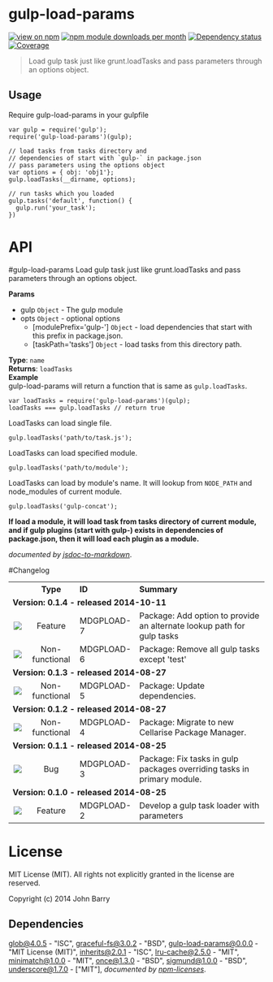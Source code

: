 # gulp-load-params
[![view on npm](http://img.shields.io/npm/v/gulp-load-params.svg?style=flat)](https://www.npmjs.org/package/gulp-load-params)
[![npm module downloads per month](http://img.shields.io/npm/dm/gulp-load-params.svg?style=flat)](https://www.npmjs.org/package/gulp-load-params)
[![Dependency status](https://david-dm.org/Cellarise/gulp-load-params.svg?style=flat)](https://david-dm.org/Cellarise/gulp-load-params)
[![Coverage](https://img.shields.io/badge/coverage-92%25_skipped:0%25-green.svg?style=flat)](https://www.npmjs.org/package/gulp-load-params)

> Load gulp task just like grunt.loadTasks and pass parameters through an options object.


## Usage

Require gulp-load-params in your gulpfile

```
var gulp = require('gulp');
require('gulp-load-params')(gulp);

// load tasks from tasks directory and
// dependencies of start with `gulp-` in package.json
// pass parameters using the options object
var options = { obj: 'obj1'};
gulp.loadTasks(__dirname, options);

// run tasks which you loaded
gulp.tasks('default', function() {
  gulp.run('your_task');
})
```


# API
<a name="module_gulp-load-params"></a>
#gulp-load-params
Load gulp task just like grunt.loadTasks and pass parameters through an options object.

**Params**

- gulp `Object` - The gulp module  
- opts `Object` - optional options  
  - \[modulePrefix='gulp-'\] `Object` - load dependencies that start with this prefix in package.json.  
  - \[taskPath='tasks'\] `Object` - load tasks from this directory path.  

**Type**: `name`  
**Returns**: `loadTasks`  
**Example**  
gulp-load-params will return a function that is same as `gulp.loadTasks`.

```
var loadTasks = require('gulp-load-params')(gulp);
loadTasks === gulp.loadTasks // return true
```

LoadTasks can load single file.

```
gulp.loadTasks('path/to/task.js');
```

LoadTasks can load specified module.

```
gulp.loadTasks('path/to/module');
```

LoadTasks can load by module's name. It will lookup from `NODE_PATH` and node_modules of current module.

```
gulp.loadTasks('gulp-concat');
```

**If load a module, it will load task from tasks directory of current module, and if gulp plugins (start with gulp-) exists in dependencies of package.json, then it will load each plugin as a module.**


*documented by [jsdoc-to-markdown](https://github.com/75lb/jsdoc-to-markdown)*.


#Changelog

<table style="width:100%;border-spacing:0px;border-collapse:collapse;margin:0px;padding:0px;border-width:0px;">
   <tr>
    <th style="width:20px;text-align:center;"></th>
    <th style="width:80px;text-align:center;">Type</th> 
    <th style="width:80px;text-align:left;">ID</th>
    <th style="text-align:left;">Summary</th>
   </tr>

  <tr>
    <td colspan=4><strong>Version: 0.1.4 - released 2014-10-11</strong></td>
   </tr>

  <tr>
    <td style="width:20px;text-align:center;"><img src='https://jira.cellarise.com/secure/viewavatar?size=xsmall&amp;avatarId=10411&amp;avatarType=issuetype'/></td> 
    <td style="width:80px;text-align:center;">Feature</td> 
    <td style="width:80px;text-align:left;">MDGPLOAD-7</td>
    <td>Package: Add option to provide an alternate lookup path for gulp tasks</td>
   </tr>

  <tr>
    <td style="width:20px;text-align:center;"><img src='https://jira.cellarise.com/secure/viewavatar?size=xsmall&amp;avatarId=10419&amp;avatarType=issuetype'/></td> 
    <td style="width:80px;text-align:center;">Non-functional</td> 
    <td style="width:80px;text-align:left;">MDGPLOAD-6</td>
    <td>Package: Remove all gulp tasks except &#39;test&#39;</td>
   </tr>


  <tr>
    <td colspan=4><strong>Version: 0.1.3 - released 2014-08-27</strong></td>
   </tr>

  <tr>
    <td style="width:20px;text-align:center;"><img src='https://jira.cellarise.com/secure/viewavatar?size=xsmall&amp;avatarId=10419&amp;avatarType=issuetype'/></td> 
    <td style="width:80px;text-align:center;">Non-functional</td> 
    <td style="width:80px;text-align:left;">MDGPLOAD-5</td>
    <td>Package: Update dependencies.</td>
   </tr>


  <tr>
    <td colspan=4><strong>Version: 0.1.2 - released 2014-08-27</strong></td>
   </tr>

  <tr>
    <td style="width:20px;text-align:center;"><img src='https://jira.cellarise.com/secure/viewavatar?size=xsmall&amp;avatarId=10419&amp;avatarType=issuetype'/></td> 
    <td style="width:80px;text-align:center;">Non-functional</td> 
    <td style="width:80px;text-align:left;">MDGPLOAD-4</td>
    <td>Package: Migrate to new Cellarise Package Manager.</td>
   </tr>


  <tr>
    <td colspan=4><strong>Version: 0.1.1 - released 2014-08-25</strong></td>
   </tr>

  <tr>
    <td style="width:20px;text-align:center;"><img src='https://jira.cellarise.com/secure/viewavatar?size=xsmall&amp;avatarId=10403&amp;avatarType=issuetype'/></td> 
    <td style="width:80px;text-align:center;">Bug</td> 
    <td style="width:80px;text-align:left;">MDGPLOAD-3</td>
    <td>Package: Fix tasks in gulp packages overriding tasks in primary module.</td>
   </tr>


  <tr>
    <td colspan=4><strong>Version: 0.1.0 - released 2014-08-25</strong></td>
   </tr>

  <tr>
    <td style="width:20px;text-align:center;"><img src='https://jira.cellarise.com/secure/viewavatar?size=xsmall&amp;avatarId=10411&amp;avatarType=issuetype'/></td> 
    <td style="width:80px;text-align:center;">Feature</td> 
    <td style="width:80px;text-align:left;">MDGPLOAD-2</td>
    <td>Develop a gulp task loader with parameters</td>
   </tr>


</table>



# License

MIT License (MIT). All rights not explicitly granted in the license are reserved.

Copyright (c) 2014 John Barry

## Dependencies
[glob@4.0.5](&quot;https://github.com/isaacs/node-glob&quot;) - &quot;ISC&quot;, [graceful-fs@3.0.2](&quot;https://github.com/isaacs/node-graceful-fs&quot;) - &quot;BSD&quot;, [gulp-load-params@0.0.0](&quot;https://github.com/Cellarise/gulp-load-params&quot;) - &quot;MIT License (MIT)&quot;, [inherits@2.0.1](&quot;https://github.com/isaacs/inherits&quot;) - &quot;ISC&quot;, [lru-cache@2.5.0](&quot;https://github.com/isaacs/node-lru-cache&quot;) - &quot;MIT&quot;, [minimatch@1.0.0](&quot;https://github.com/isaacs/minimatch&quot;) - &quot;MIT&quot;, [once@1.3.0](&quot;https://github.com/isaacs/once&quot;) - &quot;BSD&quot;, [sigmund@1.0.0](&quot;https://github.com/isaacs/sigmund&quot;) - &quot;BSD&quot;, [underscore@1.7.0](&quot;https://github.com/jashkenas/underscore&quot;) - [&quot;MIT&quot;], 
*documented by [npm-licenses](http://github.com/AceMetrix/npm-license.git)*.